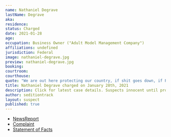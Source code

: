```yaml
---
name: Nathaniel Degrave
lastName: Degrave
aka: 
residence: 
status: Charged
date: 2021-01-28
age: 
occupation: Business Owner ("Adult Model Management Company")
affiliations: undefined
jurisdiction: Federal
image: nathaniel-degrave.jpg
preview: nathaniel-degrave.jpg
booking: 
courtroom: 
courthouse: 
quote: "We are out here protecting our country, if shit goes down, if Pence does what we think he is going to do"
title: Nathaniel Degrave charged on January 28th, 2021
description: Click for latest case details. Suspects innocent until proven guilty.
author: seditiontrack
layout: suspect
published: true
---
```

- [NewsReport](https://www.8newsnow.com/i-team/i-team-special-reports/i-team-las-vegas-nevada-man-accused-of-taking-part-in-capitol-riot-called-president-trump-his-idol-fbi/)
- [Complaint](https://www.justice.gov/opa/page/file/1362391/download)
- [Statement of Facts](https://www.justice.gov/opa/page/file/1362391/download)
